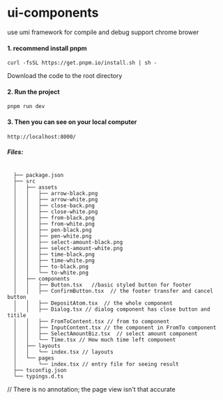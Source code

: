 # ui-components

use umi framework for compile and debug
support chrome brower

#### 1. recommend install pnpm

`curl -fsSL https://get.pnpm.io/install.sh | sh -`

Download the code to the root directory

#### 2. Run the project

`pnpm run dev`

#### 3. Then  you can see on your local computer

` http://localhost:8000/ `

#####  Files:

```

  ├── package.json
  ├── src
  │   ├── assets
  │   │   ├── arrow-black.png
  │   │   ├── arrow-white.png
  │   │   ├── close-back.png
  │   │   ├── close-white.png
  │   │   ├── from-black.png
  │   │   ├── from-white.png
  │   │   ├── pen-black.png
  │   │   ├── pen-white.png
  │   │   ├── select-amount-black.png
  │   │   ├── select-amount-white.png
  │   │   ├── time-black.png
  │   │   ├── time-white.png
  │   │   ├── to-black.png
  │   │   └── to-white.png
  │   ├── components
  │   │   ├── Button.tsx   //basic styled button for footer
  │   │   ├── ConfirmButton.tsx  // the footer transfer and cancel button
  │   │   ├── DepositAtom.tsx  // the whole component
  │   │   ├── Dialog.tsx // dialog component has close button and titile
  │   │   ├── FromToContent.tsx // from to component
  │   │   ├── InputContent.tsx // the component in FromTo component
  │   │   ├── SelectAmountBiz.tsx  // select amount component
  │   │   └── Time.tsx // How much time left component
  │   ├── layouts
  │   │   └── index.tsx // layouts
  │   └── pages
  │       └── index.tsx // entry file for seeing result
  ├── tsconfig.json
  └── typings.d.ts

```
// There is no annotation; the page view isn't that accurate

